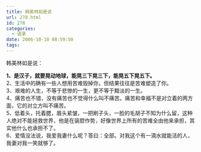 ```yaml
---
title: 韩美林如是说
url: 278.html
id: 278
categories:
  - 语录
date: 2006-10-10 08:59:50
tags:
---
```


韩美林如是说：  
  
**1、是汉子，就要晃动地球，能晃三下晃三下，能晃五下晃五下。**  
2、生活中的确有一些人想用苦难毁掉你，但结果往往是苦难塑造了你。  
3、艰难的人生，不等于悲惨的一生，更不等于黯淡的一生。  
4、痛苦也不错，没有痛苦也不觉得什么叫不痛苦。痛苦和幸福不是对立着的两方面，它的对立方叫不痛苦。  
5、低着头，托着腮，眉头紧皱，一把刷子头，一脸的毛胡子不知为什么留，这种人绝对不能拯救世界，他是在装腔作势，好像世界上所有的苦难全由他来承担，其实他什么也承担不了。  
6、爱情没法说，我爱我妻什么呢？答曰：全部。对我这个有一滴水就能活的人，我妻对我一笑就够了。